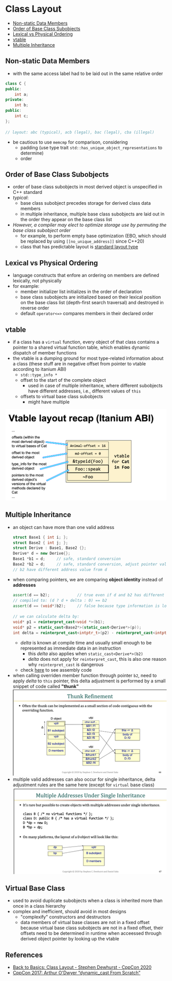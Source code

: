 # Class Layout

- [Non-static Data Members](#non)
- [Order of Base Class Subobjects](#order-of-base-class-subobjects)
- [Lexical vs Physical Ordering](#lexical-vs-physical-ordering)
- [vtable](#vtable)
- [Multiple Inheritance](#multiple-inheritance)

## Non-static Data Members

- with the same access label had to be laid out in the same relative order
```cpp
class C {
public:
    int a;
private:
    int b;
public:
    int c;
};

// layout: abc (typical), acb (legal), bac (legal), cba (illegal)
```
- be cautious to use `memcmp` for comparison, considering
    - padding (use type trait `std::has_unique_object_representations` to determine)
    - order

## Order of Base Class Subobjects

- order of base class subobjects in most derived object is unspecified in C++ standard
- _typical_:
    - base class subobject precedes storage for derived class data members
    - in multiple inheritance, multiple base class subobjects are laid out in the order they appear on the base class list
- _However, a compiler may elect to optimize storage use by permuting the base class subobject order_
    - for example, to perform empty base optimization (EBO, which should be replaced by using `[[no_unique_address]]` since C++20) 
    - class that has predictable layout is [standard layout type](../cppcon/type-categories.md#standard-layout-type)

## Lexical vs Physical Ordering

- language constructs that enfore an ordering on members are defined lexically, not physically
- for example:
    - member initializer list initializes in the order of declaration
    - base class subobjects are initialized based on their lexical position on the base class list (depth-first search traversal) and destroyed in reverse order
    - default `operator<=>` compares members in their declared order

## vtable

- if a class has a `virtual` function, every object of that class contains a pointer to a shared virtual function table, which enables dynamic dispatch of member functions
- the vtable is a dumping ground for most type-related information about a class (these stuff are in negative offset from pointer to vtable according to itanium ABI)
    - `std::type_info *`
    - offset to the start of the complete object
        - used in case of multiple inheritance, where different subobjects have different addresses, i.e., different values of `this`
    - offsets to virtual base class subobjects
        - might have multiple

<p align="center">
    <img src="./vtable_layout.png" width="600">
</p>

## Multiple Inheritance

- an object can have more than one valid address
    ```cpp
    struct Base1 { int i; };
    struct Base2 { int j; };
    struct Derive : Base1, Base2 {};
    Derive* d = new Derive{};
    Base1 *b1 = d;     // safe, standard conversion
    Base2 *b2 = d;     // safe, standard conversion, adjust pointer value
    // b2 have different address value from d
    ```
- when comparing pointers, we are comparing __object identity__ instead of __addresses__
    ```cpp
    assert(d == b2);            // true even if d and b2 has different values
    // compiled to: (d ? d + delta : 0) == b2
    assert(d == (void*)b2);     // false because type information is lost

    // we can calculate delta by:
    void* p1 = reinterpret_cast<void *>(b1);
    void* p2 = static_cast<Base2*>(static_cast<Derive*>(p));
    int delta = reinterpret_cast<intptr_t>(p2) - reinterpret_cast<intptr_t>(p1);
    ```
    - _delta_ is known at compile time and usually small enough to be represented as immediate data in an instruction
        - this _delta_ also applies when `static_cast<Derive*>(b2)`
        - _delta_ does not apply for `reinterpret_cast`, this is also one reason why `reinterpret_cast` is dangerous
    - check [here](https://godbolt.org/z/c1P6azaac) to see assembly code
- when calling overriden member function through pointer `b2`, need to apply _delta_ to `this` pointer, this delta adjustment is performed by a small snippet of code called __"thunk"__
    <img src="./thunk.png">
- multiple valid addresses can also occur for single inheritance, delta adjustment rules are the same here (except for `virtual` base class)
    <img src="./single_inheritance_multiple_addr.png">

## Virtual Base Class

- used to avoid duplicate subobjects when a class is inherited more than once in a class hierarchy
- complex and inefficient, should avoid in most designs
    - "complexify" constructors and destructors
    - data members of virtual base classes are not in a fixed offset because virtual base class subobjects are not in a fixed offset, their offsets need to be determined in runtime when acceessed through derived object pointer by looking up the vtable


## References

- [Back to Basics: Class Layout - Stephen Dewhurst - CppCon 2020](https://www.youtube.com/watch?v=SShSV_iV1Ko)
- [CppCon 2017: Arthur O'Dwyer “dynamic_cast From Scratch”](https://www.youtube.com/watch?v=QzJL-8WbpuU)


